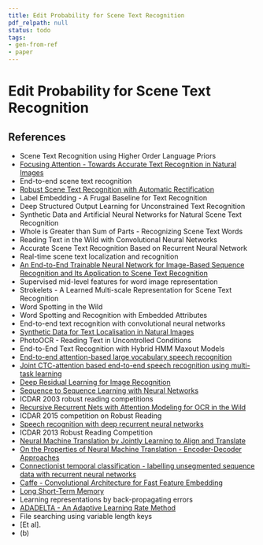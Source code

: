 ```yaml
---
title: Edit Probability for Scene Text Recognition
pdf_relpath: null
status: todo
tags:
- gen-from-ref
- paper
---
```


# Edit Probability for Scene Text Recognition

## References

- Scene Text Recognition using Higher Order Language Priors
- [Focusing Attention - Towards Accurate Text Recognition in Natural Images](./focusing-attention-towards-accurate-text-recognition-in-natural-images.md)
- End-to-end scene text recognition
- [Robust Scene Text Recognition with Automatic Rectification](./robust-scene-text-recognition-with-automatic-rectification.md)
- Label Embedding - A Frugal Baseline for Text Recognition
- Deep Structured Output Learning for Unconstrained Text Recognition
- Synthetic Data and Artificial Neural Networks for Natural Scene Text Recognition
- Whole is Greater than Sum of Parts - Recognizing Scene Text Words
- Reading Text in the Wild with Convolutional Neural Networks
- Accurate Scene Text Recognition Based on Recurrent Neural Network
- Real-time scene text localization and recognition
- [An End-to-End Trainable Neural Network for Image-Based Sequence Recognition and Its Application to Scene Text Recognition](./an-end-to-end-trainable-neural-network-for-image-based-sequence-recognition-and-its-application-to-scene-text-recognition.md)
- Supervised mid-level features for word image representation
- Strokelets - A Learned Multi-scale Representation for Scene Text Recognition
- Word Spotting in the Wild
- Word Spotting and Recognition with Embedded Attributes
- End-to-end text recognition with convolutional neural networks
- [Synthetic Data for Text Localisation in Natural Images](./synthetic-data-for-text-localisation-in-natural-images.md)
- PhotoOCR - Reading Text in Uncontrolled Conditions
- End-to-End Text Recognition with Hybrid HMM Maxout Models
- [End-to-end attention-based large vocabulary speech recognition](./end-to-end-attention-based-large-vocabulary-speech-recognition.md)
- [Joint CTC-attention based end-to-end speech recognition using multi-task learning](./joint-ctc-attention-based-end-to-end-speech-recognition-using-multi-task-learning.md)
- [Deep Residual Learning for Image Recognition](./deep-residual-learning-for-image-recognition.md)
- [Sequence to Sequence Learning with Neural Networks](./sequence-to-sequence-learning-with-neural-networks.md)
- ICDAR 2003 robust reading competitions
- [Recursive Recurrent Nets with Attention Modeling for OCR in the Wild](./recursive-recurrent-nets-with-attention-modeling-for-ocr-in-the-wild.md)
- ICDAR 2015 competition on Robust Reading
- [Speech recognition with deep recurrent neural networks](./speech-recognition-with-deep-recurrent-neural-networks.md)
- ICDAR 2013 Robust Reading Competition
- [Neural Machine Translation by Jointly Learning to Align and Translate](./neural-machine-translation-by-jointly-learning-to-align-and-translate.md)
- [On the Properties of Neural Machine Translation - Encoder-Decoder Approaches](./on-the-properties-of-neural-machine-translation-encoder-decoder-approaches.md)
- [Connectionist temporal classification - labelling unsegmented sequence data with recurrent neural networks](./connectionist-temporal-classification-labelling-unsegmented-sequence-data-with-recurrent-neural-networks.md)
- [Caffe - Convolutional Architecture for Fast Feature Embedding](./caffe-convolutional-architecture-for-fast-feature-embedding.md)
- [Long Short-Term Memory](./long-short-term-memory.md)
- Learning representations by back-propagating errors
- [ADADELTA - An Adaptive Learning Rate Method](./adadelta-an-adaptive-learning-rate-method.md)
- File searching using variable length keys
- [Et al].
- (b)
